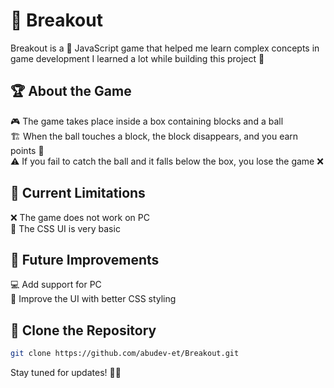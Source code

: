 # 🎯 Breakout

Breakout is a 🎨 JavaScript game that helped me learn complex concepts in game development I learned a lot while building this project 🧠

## 🏆 About the Game
🎮 The game takes place inside a box containing blocks and a ball<br/>
🏗️ When the ball touches a block, the block disappears, and you earn points 🏅<br/>
⚠️ If you fail to catch the ball and it falls below the box, you lose the game ❌<br/>

## 🚧 Current Limitations
❌ The game does not work on PC <br/>
🎨 The CSS UI is very basic<br/>

## 🔮 Future Improvements
💻 Add support for PC<br/>
🎨 Improve the UI with better CSS styling<br/>

## 🔗 Clone the Repository
```sh
git clone https://github.com/abudev-et/Breakout.git
``` 

Stay tuned for updates! 🚀✨


